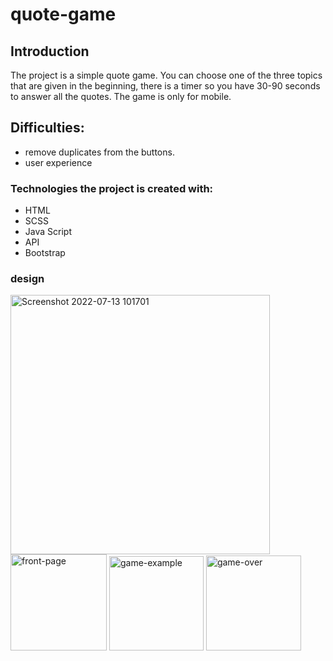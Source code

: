 # quote-game
## Introduction
The project is a simple quote game.
You can choose one of the three topics that are given in the beginning,
there is a timer so you have 30-90 seconds to answer all the quotes.
The game is only for mobile.

## Difficulties:
* remove duplicates from the buttons.
* user experience

### Technologies the project is created with:
* HTML
* SCSS
* Java Script
* API
* Bootstrap
### design
<img width="415" alt="Screenshot 2022-07-13 101701" src="https://user-images.githubusercontent.com/105584167/178674077-98a67b1d-39d8-4f9b-9015-87debfdeac2a.png">
<img width="154" alt="front-page" src="https://user-images.githubusercontent.com/105584167/178556485-0ec6b747-1849-4dc3-8843-f296ebff6bea.png">
<img width="151" alt="game-example" src="https://user-images.githubusercontent.com/105584167/178556519-ee9caccf-c372-4957-8dbf-2d50b97d2a3d.png">
<img width="152" alt="game-over" src="https://user-images.githubusercontent.com/105584167/178556551-27bef778-6b01-4e3e-87f7-6225228f10af.png">

